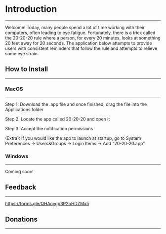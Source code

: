 # Introduction
--------------
Welcome! Today, many people spend a lot of time working with their computers, often leading to eye fatigue. Fortunately, there is a trick called the 20-20-20 rule where a person, for every 20 minutes, looks at something 20 feet away for 20 seconds. The application below attempts to provide users with consistent reminders that follow the rule and attempts to relieve some eye strain.

## How to Install
-----------------
### MacOS
---------
Step 1: Download the .app file and once finished, drag the file into the Applications folder

Step 2: Locate the app called 20-20-20 and open it

Step 3: Accept the notification permissions

(Extra): If you would like the app to launch at startup, go to System Preferences -> Users&Groups -> Login Items -> Add "20-20-20.app"

### Windows
-----------
Coming soon!

## Feedback
-----------
https://forms.gle/QHAoygp3P2bHDZMx5

## Donations
------------
